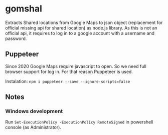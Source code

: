 # gomshal

Extracts Shared locations from Google Maps to json object (replacement for official missing api for shared location) as node.js library. As this is not an official api, it requires to log in to a google account with a username and password.

## Puppeteer

Since 2020 Google Maps require javascript to open. So we need full browser support for log in. For that reason Puppeteer is used.

Instalation: `npm i puppeteer --save --ignore-scripts=false`

## Notes

### Windows development

Run `Set-ExecutionPolicy -ExecutionPolicy RemoteSigned` in powershell console (as Administrator).
